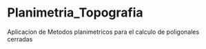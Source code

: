 # Planimetria_Topografia
Aplicacion de Metodos planimetricos para el calculo de poligonales cerradas
